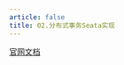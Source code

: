 ```yaml
---
article: false
title: 02.分布式事务Seata实现
---
```


[官网文档](https://sca.aliyun.com/docs/2023/user-guide/seata/quick-start/)









